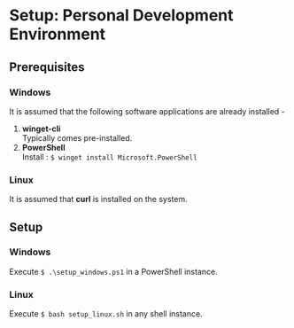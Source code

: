 # Setup: Personal Development Environment

## Prerequisites

### Windows

It is assumed that the following software applications are already installed -
1. **winget-cli**  
   Typically comes pre-installed.
2. **PowerShell**  
   Install : `$ winget install Microsoft.PowerShell`

### Linux

It is assumed that **curl** is installed on the system.

## Setup

### Windows

Execute `$ .\setup_windows.ps1` in a PowerShell instance.

### Linux

Execute `$ bash setup_linux.sh` in any shell instance.
